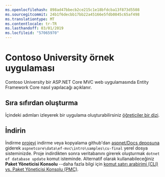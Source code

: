 ```yaml
---
ms.openlocfilehash: 898ad47bbecb2ce215c1e18bfdcba13f873d5508
ms.sourcegitcommit: 24b1f6decbb17bb22a45166e5fdb0845c65af498
ms.translationtype: MT
ms.contentlocale: tr-TR
ms.lasthandoff: 03/01/2019
ms.locfileid: "57065970"
---
```

# <a name="contoso-university-sample-app"></a>Contoso University örnek uygulaması

Contoso University bir ASP.NET Core MVC web uygulamasında Entity Framework Core nasıl yapılacağı açıklanır.

## <a name="build-it-from-scratch"></a>Sıra sıfırdan oluşturma

İçindeki adımları izleyerek bir uygulama oluşturabilirsiniz [öğreticiler bir dizi](https://docs.microsoft.com/aspnet/core/data/ef-mvc/intro).

## <a name="download-it"></a>İndirin

İndirme [projeyi](https://github.com/aspnet/Docs/tree/master/aspnetcore/data/ef-mvc/intro/samples/cu-final) indirme veya kopyalama github'dan [aspnet/Docs deposuna](https://github.com/aspnet/Docs) giderek `aspnetcore\data\ef-mvc\intro\samples\cu-final` yerel dosya sisteminizde.  Proje indirdikten sonra veritabanını girerek oluşturmak `dotnet ef database update` komut isteminde. Alternatif olarak kullanabileceğiniz **Paket Yöneticisi Konsolu** --daha fazla bilgi için [komut satırı arabirimi (CLI) vs. Paket Yöneticisi Konsolu (PMC)](https://docs.microsoft.com/aspnet/core/data/ef-mvc/migrations#command-line-interface-cli-vs-package-manager-console-pmc).
